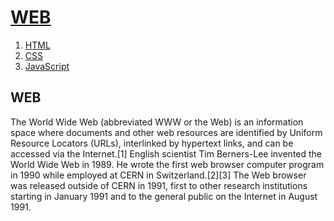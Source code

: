 <!DOCTYPE html>
<html>
<head>
	<title>WEB1 - Welcome</title>
	<meta charset="utf-8">
</head>
<body>

<h1><u><a href="web.html">WEB</a></u></h1>

<ol>
	<li><a href="1.html">HTML</a></li>
	<li><a href="2.html">CSS</a></li>
	<li><a href="3.html">JavaScript</a></li>
</ol>

<div>
<h2><strong>WEB</strong></h2>
<p stye="margin-top:45px;">The World Wide Web (abbreviated WWW or the Web) is an information space where documents and other web resources are identified by Uniform Resource Locators (URLs), interlinked by hypertext links, and can be accessed via the Internet.[1] English scientist Tim Berners-Lee invented the World Wide Web in 1989. He wrote the first web browser computer program in 1990 while employed at CERN in Switzerland.[2][3] The Web browser was released outside of CERN in 1991, first to other research institutions starting in January 1991 and to the general public on the Internet in August 1991.</p>
</div>

</body>
</html>
